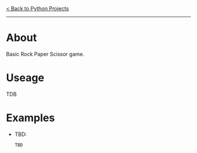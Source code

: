 [< Back to Python Projects](https://github.com/KrisLloyd/Python#python)
***

# About
Basic Rock Paper Scissor game.

# Useage

TDB

# Examples

* TBD:

  ```
  TBD
  ```
